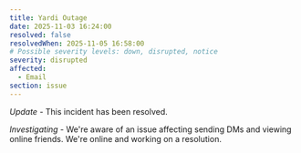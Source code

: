```yaml
---
title: Yardi Outage
date: 2025-11-03 16:24:00
resolved: false
resolvedWhen: 2025-11-05 16:58:00
# Possible severity levels: down, disrupted, notice
severity: disrupted
affected:
  - Email
section: issue
---
```


*Update* - This incident has been resolved.

*Investigating* - We're aware of an issue affecting sending DMs and viewing online friends. We're online and working on a resolution.
